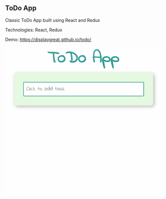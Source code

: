 ## ToDo App

Classic ToDo App built using React and Redux

Technologies: React, Redux

Demo: https://displaygreat.github.io/todo/

[![ToDo-App-React-Redax](https://github.com/displaygreat/displaygreat/blob/main/ToDo-App-React-Redax.gif)](https://youtu.be/UMLfB46qAoE)
